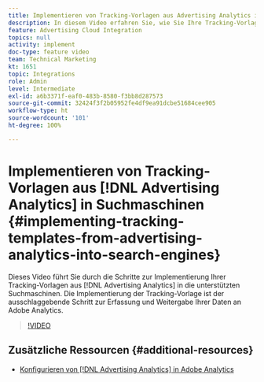 ```yaml
---
title: Implementieren von Tracking-Vorlagen aus Advertising Analytics in Suchmaschinen
description: In diesem Video erfahren Sie, wie Sie Ihre Tracking-Vorlagen aus Advertising Analytics in die unterstützten Suchmaschinen implementieren. Die Implementierung der Tracking-Vorlage ist der ausschlaggebende Schritt zur Erfassung und Weitergabe Ihrer Daten an Adobe Analytics.
feature: Advertising Cloud Integration
topics: null
activity: implement
doc-type: feature video
team: Technical Marketing
kt: 1651
topic: Integrations
role: Admin
level: Intermediate
exl-id: a6b3371f-eaf0-483b-8580-f3bb8d287573
source-git-commit: 32424f3f2b05952fe4df9ea91dcbe51684cee905
workflow-type: ht
source-wordcount: '101'
ht-degree: 100%

---
```


# Implementieren von Tracking-Vorlagen aus [!DNL Advertising Analytics] in Suchmaschinen {#implementing-tracking-templates-from-advertising-analytics-into-search-engines}

Dieses Video führt Sie durch die Schritte zur Implementierung Ihrer Tracking-Vorlagen aus [!DNL Advertising Analytics] in die unterstützten Suchmaschinen. Die Implementierung der Tracking-Vorlage ist der ausschlaggebende Schritt zur Erfassung und Weitergabe Ihrer Daten an Adobe Analytics.

>[!VIDEO](https://video.tv.adobe.com/v/23120/?quality=12)

## Zusätzliche Ressourcen {#additional-resources}

* [Konfigurieren von  [!DNL Advertising Analytics]  in Adobe Analytics](https://experienceleague.adobe.com/docs/analytics-learn/tutorials/integrations/ad-cloud/configuring-advertising-analytics.html?lang=de)
